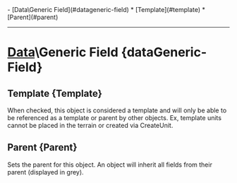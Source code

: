 <div id="toc" markdown="1">
- [Data\Generic Field](#datageneric-field)
  * [Template](#template)
  * [Parent](#parent)

</div>

***

# [](Generic_Field)**[Data](Data)\Generic Field** {dataGeneric-Field}

[](manual-wiki-start)

[](manual-wiki-end)

## [](GenericField.template)**Template** {Template}

[](manual-wiki-start)
When checked, this object is considered a template and will only be able to be referenced as a template or parent by other objects. Ex, template units cannot be placed in the terrain or created via CreateUnit.
[](manual-wiki-end)

## [](GenericField.parent)**Parent** {Parent}

[](manual-wiki-start)
Sets the parent for this object. An object will inherit all fields from their parent (displayed in grey).
[](manual-wiki-end)

